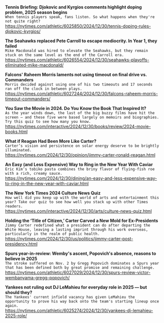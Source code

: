 **Tennis Briefing: Djokovic and Kyrgios comments highlight doping problem, 2025 season begins**\
`When tennis players speak, fans listen. So what happens when they're not quite right?`\
https://nytimes.com/athletic/6025850/2024/12/30/tennis-doping-rules-djokovic-kyrgios/

**The Seahawks replaced Pete Carroll to escape mediocrity. In Year 1, they failed**\
`Mike Macdonald was hired to elevate the Seahawks, but they remain stuck on the same level as the end of the Carroll era.`\
https://nytimes.com/athletic/6026554/2024/12/30/seahawks-playoffs-eliminated-mike-macdonald/

**Falcons' Raheem Morris laments not using timeout on final drive vs. Commanders**\
`Morris decided against using one of his two timeouts and 17 seconds ran off the clock in between plays.`\
https://nytimes.com/athletic/6027244/2024/12/30/falcons-raheem-morris-timeout-commanders/

**You Saw the Movie in 2024. Do You Know the Book That Inspired It?**\
`As the year winds down, the last of the big buzzy films have hit the screen — and these five were based largely on memoirs and biographies. Try this quiz to see how many you know.`\
https://nytimes.com/interactive/2024/12/30/books/review/2024-movie-books.html

**What if Reagan Had Been More Like Carter?**\
`Carter’s vision and persistence on solar energy deserve to be brightly illuminated.`\
https://nytimes.com/2024/12/30/opinion/jimmy-carter-ronald-reagan.html

**An Easy (and Less Expensive) Way to Ring in the New Year With Caviar**\
`Eric Kim’s tobiko pasta combines the briny flavor of flying-fish roe with a rich, creamy sauce.`\
https://nytimes.com/2024/12/30/dining/an-easy-and-less-expensive-way-to-ring-in-the-new-year-with-caviar.html

**The New York Times 2024 Culture News Quiz**\
`How well did you keep up with the world of arts and entertainment this year? Take our quiz to see how well you stack up with other Times readers.`\
https://nytimes.com/interactive/2024/12/30/arts/culture-news-quiz.html

**Holding the ‘Title of Citizen,’ Carter Carved a New Mold for Ex-Presidents**\
`Jimmy Carter redefined what a president can do after departing the White House, leaving a lasting imprint through his work overseas, particularly in the realm of public health.`\
https://nytimes.com/2024/12/30/us/politics/jimmy-carter-post-presidency.html

**Spurs year-in-review: Wemby's ascent, Popovich's absence, reasons to believe in 2025**\
`The stroke suffered on Nov. 2 by Gregg Popovich dominates a Spurs year that has been defined both by great promise and remaining challenge.`\
https://nytimes.com/athletic/6027029/2024/12/30/spurs-review-victor-wembanyama-gregg-popovich/

**Yankees not ruling out DJ LeMahieu for everyday role in 2025 — but should they?**\
`The Yankees' current infield vacancy has given LeMahieu the opportunity to prove his way back onto the team's starting lineup once again.`\
https://nytimes.com/athletic/6025274/2024/12/30/yankees-dj-lemahieu-2025-role/

